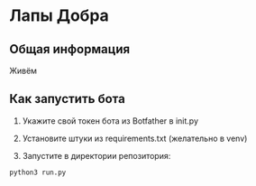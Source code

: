 # Лапы Добра

## Общая информация

Живём

## Как запустить бота

1. Укажите свой токен бота из Botfather в init.py
   
2. Установите штуки из requirements.txt (желательно в venv)
   
3. Запустите в директории репозитория:
   
  ```bash
  python3 run.py
  ```
